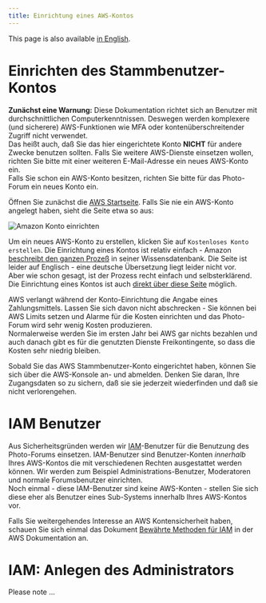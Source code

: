 ```yaml
---
title: Einrichtung eines AWS-Kontos
---
```


This page is also available [in English](../awssetup).

# Einrichten des Stammbenutzer-Kontos

**Zunächst eine Warnung:** Diese Dokumentation richtet sich an Benutzer mit
durchschnittlichen Computerkenntnissen. Deswegen werden komplexere (und sicherere)
AWS-Funktionen wie MFA oder kontenüberschreitender Zugriff nicht verwendet.   
Das heißt auch, daß Sie das hier eingerichtete Konto **NICHT** für andere
Zwecke benutzen sollten. Falls Sie weitere AWS-Dienste einsetzen wollen,
richten Sie bitte mit einer weiteren E-Mail-Adresse ein neues AWS-Konto ein.   
Falls Sie schon ein AWS-Konto besitzen, richten Sie bitte für das Photo-Forum
ein neues Konto ein.

Öffnen Sie zunächst die [AWS Startseite](https://aws.amazon.com/de/free/). Falls Sie nie
ein AWS-Konto angelegt haben, sieht die Seite etwa so aus:

![Amazon Konto einrichten](../img/Amazon-Free-Tier_de.jpg)

Um ein neues AWS-Konto zu erstellen, klicken Sie auf `Kostenloses Konto erstellen`.
Die Einrichtung eines Kontos ist relativ einfach - Amazon
[beschreibt den ganzen Prozeß](https://aws.amazon.com/premiumsupport/knowledge-center/create-and-activate-aws-account/)
in seiner Wissensdatenbank. Die Seite ist leider auf Englisch - eine deutsche Übersetzung liegt leider nicht vor.   
Aber wie schon gesagt, ist der Prozess recht einfach und selbsterklärend.   
Die Einrichtung eines Kontos ist auch
[direkt über diese Seite](https://portal.aws.amazon.com/billing/signup#/start) möglich.

AWS verlangt während der Konto-Einrichtung die Angabe eines Zahlungsmittels. Lassen Sie sich
davon nicht abschrecken - Sie können bei AWS Limits setzen und Alarme für die Kosten
einrichten und das Photo-Forum wird sehr wenig Kosten produzieren.  
Normalerweise werden Sie im ersten Jahr bei AWS gar nichts bezahlen und auch danach
gibt es für die genutzten Dienste Freikontingente, so dass die Kosten sehr niedrig bleiben.

Sobald Sie das AWS Stammbenutzer-Konto eingerichtet haben, können Sie sich über
die AWS-Konsole an- und abmelden. Denken Sie daran, Ihre Zugangsdaten so zu sichern, daß sie sie jederzeit
wiederfinden und daß sie nicht verlorengehen.

# IAM Benutzer

Aus Sicherheitsgründen werden wir
[IAM](https://docs.aws.amazon.com/de_de/IAM/latest/UserGuide/introduction.html)-Benutzer
für die Benutzung des Photo-Forums einsetzen. IAM-Benutzer sind Benutzer-Konten *innerhalb*
Ihres AWS-Kontos die mit verschiedenen Rechten ausgestattet werden können.  Wir werden
zum Beispiel Administrations-Benutzer, Moderatoren und normale Forumsbenutzer einrichten.  
Noch einmal - diese IAM-Benutzer sind keine AWS-Konten - stellen Sie sich diese eher
als Benutzer eines Sub-Systems innerhalb Ihres AWS-Kontos vor.

Falls Sie weitergehendes Interesse an AWS Kontensicherheit haben, schauen Sie sich einmal
das Dokument
[Bewährte Methoden für IAM](https://docs.aws.amazon.com/de_de/IAM/latest/UserGuide/best-practices.html)
in der AWS Dokumentation an.

# IAM: Anlegen des Administrators

Please note ...